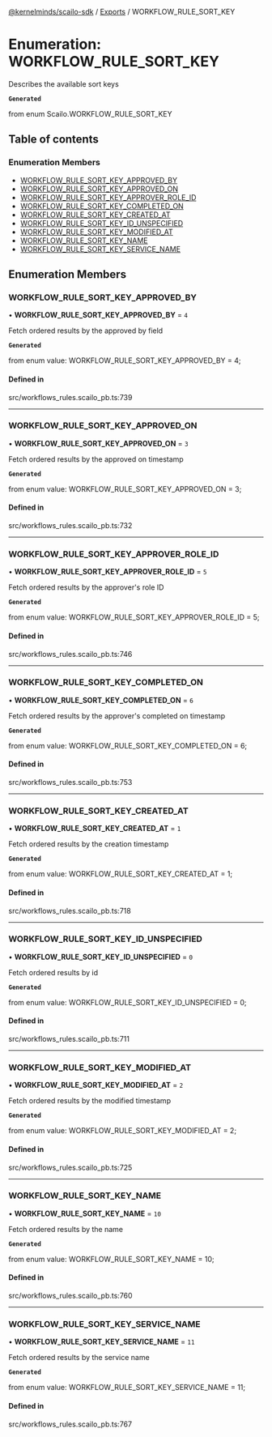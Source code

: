 [@kernelminds/scailo-sdk](../README.md) / [Exports](../modules.md) / WORKFLOW\_RULE\_SORT\_KEY

# Enumeration: WORKFLOW\_RULE\_SORT\_KEY

Describes the available sort keys

**`Generated`**

from enum Scailo.WORKFLOW_RULE_SORT_KEY

## Table of contents

### Enumeration Members

- [WORKFLOW\_RULE\_SORT\_KEY\_APPROVED\_BY](WORKFLOW_RULE_SORT_KEY.md#workflow_rule_sort_key_approved_by)
- [WORKFLOW\_RULE\_SORT\_KEY\_APPROVED\_ON](WORKFLOW_RULE_SORT_KEY.md#workflow_rule_sort_key_approved_on)
- [WORKFLOW\_RULE\_SORT\_KEY\_APPROVER\_ROLE\_ID](WORKFLOW_RULE_SORT_KEY.md#workflow_rule_sort_key_approver_role_id)
- [WORKFLOW\_RULE\_SORT\_KEY\_COMPLETED\_ON](WORKFLOW_RULE_SORT_KEY.md#workflow_rule_sort_key_completed_on)
- [WORKFLOW\_RULE\_SORT\_KEY\_CREATED\_AT](WORKFLOW_RULE_SORT_KEY.md#workflow_rule_sort_key_created_at)
- [WORKFLOW\_RULE\_SORT\_KEY\_ID\_UNSPECIFIED](WORKFLOW_RULE_SORT_KEY.md#workflow_rule_sort_key_id_unspecified)
- [WORKFLOW\_RULE\_SORT\_KEY\_MODIFIED\_AT](WORKFLOW_RULE_SORT_KEY.md#workflow_rule_sort_key_modified_at)
- [WORKFLOW\_RULE\_SORT\_KEY\_NAME](WORKFLOW_RULE_SORT_KEY.md#workflow_rule_sort_key_name)
- [WORKFLOW\_RULE\_SORT\_KEY\_SERVICE\_NAME](WORKFLOW_RULE_SORT_KEY.md#workflow_rule_sort_key_service_name)

## Enumeration Members

### WORKFLOW\_RULE\_SORT\_KEY\_APPROVED\_BY

• **WORKFLOW\_RULE\_SORT\_KEY\_APPROVED\_BY** = ``4``

Fetch ordered results by the approved by field

**`Generated`**

from enum value: WORKFLOW_RULE_SORT_KEY_APPROVED_BY = 4;

#### Defined in

src/workflows_rules.scailo_pb.ts:739

___

### WORKFLOW\_RULE\_SORT\_KEY\_APPROVED\_ON

• **WORKFLOW\_RULE\_SORT\_KEY\_APPROVED\_ON** = ``3``

Fetch ordered results by the approved on timestamp

**`Generated`**

from enum value: WORKFLOW_RULE_SORT_KEY_APPROVED_ON = 3;

#### Defined in

src/workflows_rules.scailo_pb.ts:732

___

### WORKFLOW\_RULE\_SORT\_KEY\_APPROVER\_ROLE\_ID

• **WORKFLOW\_RULE\_SORT\_KEY\_APPROVER\_ROLE\_ID** = ``5``

Fetch ordered results by the approver's role ID

**`Generated`**

from enum value: WORKFLOW_RULE_SORT_KEY_APPROVER_ROLE_ID = 5;

#### Defined in

src/workflows_rules.scailo_pb.ts:746

___

### WORKFLOW\_RULE\_SORT\_KEY\_COMPLETED\_ON

• **WORKFLOW\_RULE\_SORT\_KEY\_COMPLETED\_ON** = ``6``

Fetch ordered results by the approver's completed on timestamp

**`Generated`**

from enum value: WORKFLOW_RULE_SORT_KEY_COMPLETED_ON = 6;

#### Defined in

src/workflows_rules.scailo_pb.ts:753

___

### WORKFLOW\_RULE\_SORT\_KEY\_CREATED\_AT

• **WORKFLOW\_RULE\_SORT\_KEY\_CREATED\_AT** = ``1``

Fetch ordered results by the creation timestamp

**`Generated`**

from enum value: WORKFLOW_RULE_SORT_KEY_CREATED_AT = 1;

#### Defined in

src/workflows_rules.scailo_pb.ts:718

___

### WORKFLOW\_RULE\_SORT\_KEY\_ID\_UNSPECIFIED

• **WORKFLOW\_RULE\_SORT\_KEY\_ID\_UNSPECIFIED** = ``0``

Fetch ordered results by id

**`Generated`**

from enum value: WORKFLOW_RULE_SORT_KEY_ID_UNSPECIFIED = 0;

#### Defined in

src/workflows_rules.scailo_pb.ts:711

___

### WORKFLOW\_RULE\_SORT\_KEY\_MODIFIED\_AT

• **WORKFLOW\_RULE\_SORT\_KEY\_MODIFIED\_AT** = ``2``

Fetch ordered results by the modified timestamp

**`Generated`**

from enum value: WORKFLOW_RULE_SORT_KEY_MODIFIED_AT = 2;

#### Defined in

src/workflows_rules.scailo_pb.ts:725

___

### WORKFLOW\_RULE\_SORT\_KEY\_NAME

• **WORKFLOW\_RULE\_SORT\_KEY\_NAME** = ``10``

Fetch ordered results by the name

**`Generated`**

from enum value: WORKFLOW_RULE_SORT_KEY_NAME = 10;

#### Defined in

src/workflows_rules.scailo_pb.ts:760

___

### WORKFLOW\_RULE\_SORT\_KEY\_SERVICE\_NAME

• **WORKFLOW\_RULE\_SORT\_KEY\_SERVICE\_NAME** = ``11``

Fetch ordered results by the service name

**`Generated`**

from enum value: WORKFLOW_RULE_SORT_KEY_SERVICE_NAME = 11;

#### Defined in

src/workflows_rules.scailo_pb.ts:767

